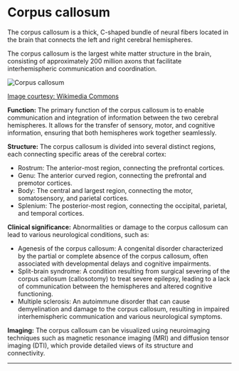 # Corpus callosum

The corpus callosum is a thick, C-shaped bundle of neural fibers located in the brain that connects the left and right cerebral hemispheres.

The corpus callosum is the largest white matter structure in the brain, consisting of approximately 200 million axons that facilitate interhemispheric communication and coordination.

![Corpus callosum](https://upload.wikimedia.org/wikipedia/commons/6/60/Corpus_callosum.png)

[Image courtesy: Wikimedia Commons](https://commons.wikimedia.org/wiki/File:Corpus_callosum.png)

**Function:** The primary function of the corpus callosum is to enable communication and integration of information between the two cerebral hemispheres. It allows for the transfer of sensory, motor, and cognitive information, ensuring that both hemispheres work together seamlessly.

**Structure:** The corpus callosum is divided into several distinct regions, each connecting specific areas of the cerebral cortex:
- Rostrum: The anterior-most region, connecting the prefrontal cortices.
- Genu: The anterior curved region, connecting the prefrontal and premotor cortices.
- Body: The central and largest region, connecting the motor, somatosensory, and parietal cortices.
- Splenium: The posterior-most region, connecting the occipital, parietal, and temporal cortices.

**Clinical significance:** Abnormalities or damage to the corpus callosum can lead to various neurological conditions, such as:
- Agenesis of the corpus callosum: A congenital disorder characterized by the partial or complete absence of the corpus callosum, often associated with developmental delays and cognitive impairments.
- Split-brain syndrome: A condition resulting from surgical severing of the corpus callosum (callosotomy) to treat severe epilepsy, leading to a lack of communication between the hemispheres and altered cognitive functioning.
- Multiple sclerosis: An autoimmune disorder that can cause demyelination and damage to the corpus callosum, resulting in impaired interhemispheric communication and various neurological symptoms.

**Imaging:** The corpus callosum can be visualized using neuroimaging techniques such as magnetic resonance imaging (MRI) and diffusion tensor imaging (DTI), which provide detailed views of its structure and connectivity.

---
